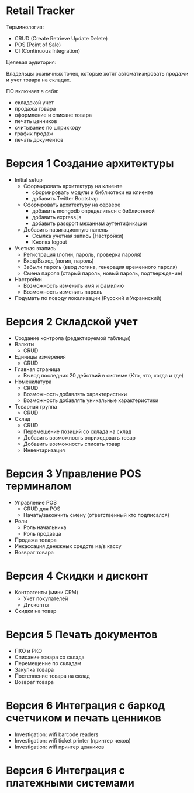Retail Tracker
=============

Терминология:

- CRUD (Create Retrieve Update Delete)
- POS (Point of Sale)
- CI (Continuous Integration)

Целевая аудитория:

Владельцы розничных точек, которые хотят автоматизировать продажи и учет товара на складах. 

ПО включает в себя:

- складской учет
- продажа товара
- оформление и списане товара
- печать ценников
- считывание по штрихкоду
- график продаж
- печать документов

# Версия 1 Создание архитектуры

- Initial setup
  - Сформировать архитектуру на клиенте
    - сформировать модули и библиотеки на клиенте
    - добавить Twitter Bootstrap
  - Сформровать архитектуру на сервере
    - добавить mongodb определиться с библиотекой
    - добавить express.js 
    - добавить passport механизм аутентификации
  - Добавить навигационную панель
    - Ссылка учетная запись (Настройки)
    - Кнопка logout
- Учетная ззапись 
  - Регистрация (логин, пароль, проверка пароля) 
  - Вход/Выход (логин, пароль)
  - Забыли пароль (ввод логина, генерация временного пароля)
  - Смена пароля (старый пароль, новый пароль, подтверждение)
- Настройки
  - Возможность изменить имя и фамилию
  - Возможность изменить пароль
- Подумать по поводу локализации (Русский и Украинский)

# Версия 2 Складской учет

- Создание контрола (редактируемой таблицы)
- Валюты
  - CRUD
- Единицы измерения
  - CRUD
- Главная страница
  - Вывод последних 20 действий в системе (Кто, что, когда и где)
- Номенклатура
  - CRUD
  - Возможность добавлять характеристики
  - Возможность добавлять уникальные характеристики
- Товарная группа
  - CRUD
- Склад
  - CRUD
  - Перемещение позиций со склада на склад
  - Добавить возможность оприходовать товар
  - Добавить возможность списать товар
  - Инвентаризация

# Версия 3 Управление POS терминалом

- Управление POS
  - CRUD для POS
  - Начать/закончить смену (ответственный кто подписался)
- Роли
  - Роль начальника
  - Роль продавца
- Продажа товара
- Инкассация денежных средств из/в кассу
- Возврат товара
  
# Версия 4 Скидки и дисконт

- Контрагенты (мини CRM)
  - Учет покупателей
  - Дисконты
- Скидки на товар

# Версия 5 Печать документов

- ПКО и РКО
- Списание товара со склада
- Перемещение по складам
- Закупка товара
- Постепление товара на склад
- Возврат товара

# Версия 6 Интеграция с баркод счетчиком и печать ценников

- Investigation: wifi barcode readers
- Investigation: wifi ticket printer (принтер чеков)
- Investigation: wifi принтер ценников

# Версия 6 Интеграция с платежными системами

















